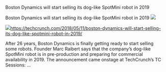 Boston Dynamics will start selling its dog-like SpotMini robot in 2019

Boston Dynamics will start selling its dog-like SpotMini robot in 2019
![](../_resources/b66d69cf00ba73298c4f3894cb15c1e0.png)

![](../_resources/278e7c40a4848ba0f4cb5745cdcf0bea.png)https://techcrunch.com/2018/05/11/boston-dynamics-will-start-selling-its-dog-like-spotmini-robot-in-2019/

After 26 years, Boston Dynamics is finally getting ready to start selling some robots. Founder Marc Raibert says that the company’s dog-like SpotMini robot is in pre-production and preparing for commercial availability in 2019. The announcement came onstage at TechCrunch’s TC Sessions: …
